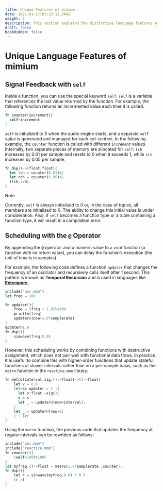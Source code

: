 ```yaml
---
title: Unique Features of mimium
date: 2021-01-17T03:32:12.504Z
weight: 2
description: This section explains the distinctive language features of mimium.
draft: false
bookHidden: false
---
```


# Unique Language Features of mimium

## Signal Feedback with `self`

Inside a function, you can use the special keyword `self`. `self` is a variable that references the last value returned by the function. For example, the following function returns an incremented value each time it is called.

```rust
fn counter(increment){
  self+increment
}
```

`self` is initialized to 0 when the audio engine starts, and a separate `self` value is generated and managed for each call context. In the following example, the `counter` function is called with different `increment` values. Internally, two separate pieces of memory are allocated for `self`: `lch` increases by 0.01 per sample and resets to 0 when it exceeds 1, while `rch` increases by 0.05 per sample.

```rust
fn dsp()->(float,float){
  let lch = counter(0.01)%1
  let rch = counter(0.05)%1
  (lch,rch)
}
```

> [!NOTE]
> Currently, `self` is always initialized to 0 or, in the case of tuples, all members are initialized to 0. The ability to change this initial value is under consideration. Also, if `self` becomes a function type or a tuple containing a function type, it will result in a compilation error.

## Scheduling with the `@` Operator

By appending the `@` operator and a numeric value to a `void` function (a function with no return value), you can delay the function’s execution (the unit of time is in samples).

For example, the following code defines a function `updater` that changes the frequency of an oscillator and recursively calls itself after 1 second. This pattern is known as **Temporal Recursion** and is used in languages like [**Extempore**](https://extemporelang.github.io/).

```rust
include("osc.mmm")
let freq = 100

fn updater(){
    freq = (freq + 1.0)%1000
    println(freq)
    updater@(now+1.0*samplerate)
}
updater@1.0
fn dsp(){
    sinwave(freq,0.0)
}
```

However, this scheduling works by combining functions with destructive assignment, which does not pair well with functional data flows. In practice, it is useful to combine this with higher-order functions that update stateful functions at slower intervals rather than on a per-sample basis, such as the `metro` function in the `reactive.mmm` library.

```rust
fn metro(interval,sig:()->float)->()->float{
    let v = 0.0
    letrec updater = | |{
      let s:float =sig();
      v = s
      let _ = updater@(now+interval);
    }
    let _ = updater@(now+1)
    | | {v}
}
```

Using the `metro` function, the previous code that updates the frequency at regular intervals can be rewritten as follows:

```rust
include("osc.mmm")
include("reactive.mmm")
fn counter(){
    (self+100)%1000
}
let myfreq:()->float = metro(1.0*samplerate ,counter);
fn dsp(){
    let r = sinwave(myfreq,0.0) * 0.5
    (r,r)
}
```